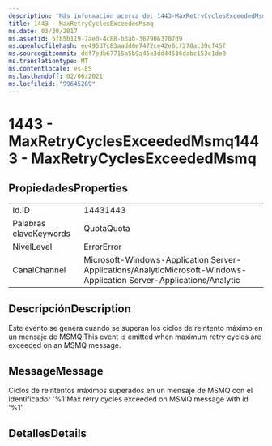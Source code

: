 ```yaml
---
description: 'Más información acerca de: 1443-MaxRetryCyclesExceededMsmq'
title: 1443 - MaxRetryCyclesExceededMsmq
ms.date: 03/30/2017
ms.assetid: 5fb5b119-7ae0-4c88-b3ab-3679063707d9
ms.openlocfilehash: ee495d7c83aadd0e7472ce42e6cf270ac39cf45f
ms.sourcegitcommit: ddf7edb67715a5b9a45e3dd44536dabc153c1de0
ms.translationtype: MT
ms.contentlocale: es-ES
ms.lasthandoff: 02/06/2021
ms.locfileid: "99645209"
---
```

# <a name="1443---maxretrycyclesexceededmsmq"></a><span data-ttu-id="ad293-103">1443 - MaxRetryCyclesExceededMsmq</span><span class="sxs-lookup"><span data-stu-id="ad293-103">1443 - MaxRetryCyclesExceededMsmq</span></span>

## <a name="properties"></a><span data-ttu-id="ad293-104">Propiedades</span><span class="sxs-lookup"><span data-stu-id="ad293-104">Properties</span></span>  
  
|||  
|-|-|  
|<span data-ttu-id="ad293-105">Id.</span><span class="sxs-lookup"><span data-stu-id="ad293-105">ID</span></span>|<span data-ttu-id="ad293-106">1443</span><span class="sxs-lookup"><span data-stu-id="ad293-106">1443</span></span>|  
|<span data-ttu-id="ad293-107">Palabras clave</span><span class="sxs-lookup"><span data-stu-id="ad293-107">Keywords</span></span>|<span data-ttu-id="ad293-108">Quota</span><span class="sxs-lookup"><span data-stu-id="ad293-108">Quota</span></span>|  
|<span data-ttu-id="ad293-109">Nivel</span><span class="sxs-lookup"><span data-stu-id="ad293-109">Level</span></span>|<span data-ttu-id="ad293-110">Error</span><span class="sxs-lookup"><span data-stu-id="ad293-110">Error</span></span>|  
|<span data-ttu-id="ad293-111">Canal</span><span class="sxs-lookup"><span data-stu-id="ad293-111">Channel</span></span>|<span data-ttu-id="ad293-112">Microsoft-Windows-Application Server-Applications/Analytic</span><span class="sxs-lookup"><span data-stu-id="ad293-112">Microsoft-Windows-Application Server-Applications/Analytic</span></span>|  
  
## <a name="description"></a><span data-ttu-id="ad293-113">Descripción</span><span class="sxs-lookup"><span data-stu-id="ad293-113">Description</span></span>  

 <span data-ttu-id="ad293-114">Este evento se genera cuando se superan los ciclos de reintento máximo en un mensaje de MSMQ.</span><span class="sxs-lookup"><span data-stu-id="ad293-114">This event is emitted when maximum retry cycles are exceeded on an MSMQ message.</span></span>  
  
## <a name="message"></a><span data-ttu-id="ad293-115">Message</span><span class="sxs-lookup"><span data-stu-id="ad293-115">Message</span></span>  

 <span data-ttu-id="ad293-116">Ciclos de reintentos máximos superados en un mensaje de MSMQ con el identificador '%1'</span><span class="sxs-lookup"><span data-stu-id="ad293-116">Max retry cycles exceeded on MSMQ message with id '%1'</span></span>  
  
## <a name="details"></a><span data-ttu-id="ad293-117">Detalles</span><span class="sxs-lookup"><span data-stu-id="ad293-117">Details</span></span>
